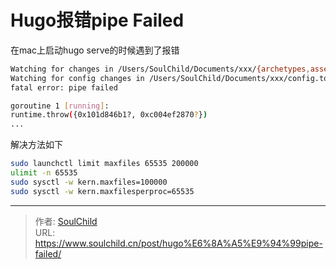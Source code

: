 # Hugo报错pipe Failed


<!--more-->

在mac上启动hugo serve的时候遇到了报错
```bash
Watching for changes in /Users/SoulChild/Documents/xxx/{archetypes,assets,content,data,layouts,static,themes}
Watching for config changes in /Users/SoulChild/Documents/xxx/config.toml, /Users/SoulChild/Documents/xxx/themes/FixIt/config.toml
fatal error: pipe failed

goroutine 1 [running]:
runtime.throw({0x101d846b1?, 0xc004ef2870?})
...
```

解决方法如下
```bash
sudo launchctl limit maxfiles 65535 200000
ulimit -n 65535
sudo sysctl -w kern.maxfiles=100000
sudo sysctl -w kern.maxfilesperproc=65535
```

---

> 作者: [SoulChild](https://www.soulchild.cn)  
> URL: https://www.soulchild.cn/post/hugo%E6%8A%A5%E9%94%99pipe-failed/  

